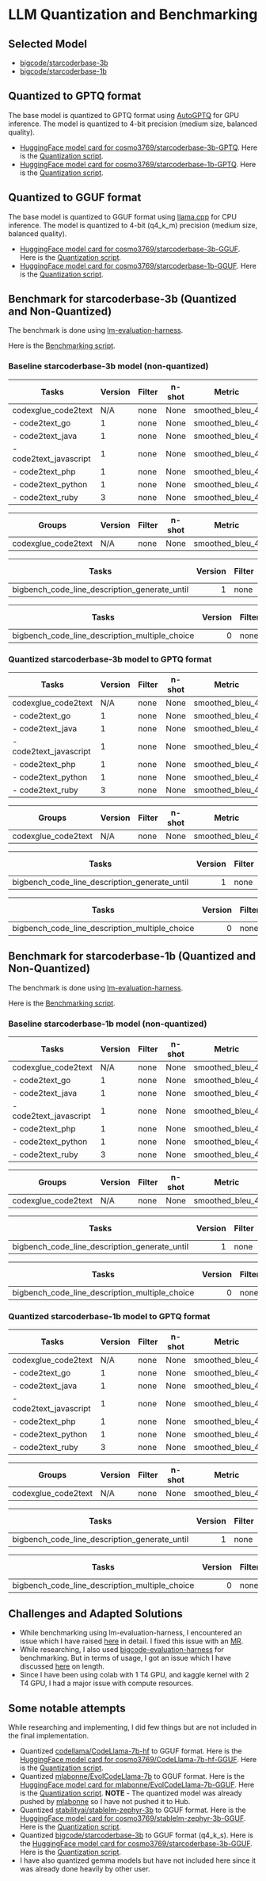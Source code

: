 # LLM Quantization and Benchmarking

## Selected Model

* [bigcode/starcoderbase-3b](https://huggingface.co/bigcode/starcoderbase-3b)
* [bigcode/starcoderbase-1b](https://huggingface.co/bigcode/starcoderbase-1b)

## Quantized to GPTQ format

The base model is quantized to GPTQ format using [AutoGPTQ](https://github.com/Significant-Gravitas/AutoGPT) for GPU inference. The model is quantized to 4-bit precision (medium size, balanced quality). 

* [HuggingFace model card for cosmo3769/starcoderbase-3b-GPTQ](https://huggingface.co/cosmo3769/starcoderbase-3b-GPTQ). Here is the [Quantization script](https://github.com/cosmo3769/Quantized-LLMs/blob/main/notebooks/quantize-starcodebase-3b-gptq.ipynb).
* [HuggingFace model card for cosmo3769/starcoderbase-1b-GPTQ](https://huggingface.co/cosmo3769/starcoderbase-1b-GPTQ). Here is the [Quantization script](https://github.com/cosmo3769/Quantized-LLMs/blob/main/notebooks/quantize-starcoderbase-1b-4bit-gptq.ipynb).

## Quantized to GGUF format

The base model is quantized to GGUF format using [llama.cpp](https://github.com/ggerganov/llama.cpp) for CPU inference. The model is quantized to 4-bit (q4_k_m) precision (medium size, balanced quality).

* [HuggingFace model card for cosmo3769/starcoderbase-3b-GGUF](https://huggingface.co/cosmo3769/starcoderbase-3b-GGUF). Here is the [Quantization script](https://github.com/cosmo3769/Quantized-LLMs/blob/main/notebooks/quantize_starcoderbase_3b_GGUF.ipynb).
* [HuggingFace model card for cosmo3769/starcoderbase-1b-GGUF](https://huggingface.co/cosmo3769/starcoderbase-1b-GGUF). Here is the [Quantization script](https://github.com/cosmo3769/Quantized-LLMs/blob/main/notebooks/quantize_starcoderbase_1b_q4_k_m_GGUF.ipynb).

## Benchmark for starcoderbase-3b (Quantized and Non-Quantized)

The benchmark is done using [lm-evaluation-harness](https://github.com/EleutherAI/lm-evaluation-harness).

Here is the [Benchmarking script](https://github.com/cosmo3769/Quantized-LLMs/blob/main/notebooks/llmbenchmark-starcodebase-3b-lm-eval-harness.ipynb).

### Baseline starcoderbase-3b model (non-quantized)

|         Tasks         |Version|Filter|n-shot|    Metric     |Value |   |Stderr|
|-----------------------|-------|------|------|---------------|-----:|---|-----:|
|codexglue_code2text    |N/A    |none  |None  |smoothed_bleu_4|1.3519|±  |0.3067|
| - code2text_go        |      1|none  |None  |smoothed_bleu_4|1.5781|±  |0.3734|
| - code2text_java      |      1|none  |None  |smoothed_bleu_4|1.2778|±  |0.1991|
| - code2text_javascript|      1|none  |None  |smoothed_bleu_4|1.1443|±  |0.1181|
| - code2text_php       |      1|none  |None  |smoothed_bleu_4|0.5171|±  |0.5171|
| - code2text_python    |      1|none  |None  |smoothed_bleu_4|2.8338|±  |1.5323|
| - code2text_ruby      |      3|none  |None  |smoothed_bleu_4|0.7601|±  |0.7601|

|      Groups       |Version|Filter|n-shot|    Metric     |Value |   |Stderr|
|-------------------|-------|------|------|---------------|-----:|---|-----:|
|codexglue_code2text|N/A    |none  |None  |smoothed_bleu_4|1.3519|±  |0.3067|

|                    Tasks                    |Version|Filter|n-shot|  Metric   |Value|   |Stderr|
|---------------------------------------------|------:|------|------|-----------|----:|---|-----:|
|bigbench_code_line_description_generate_until|      1|none  |None  |exact_match|    0|±  |     0|

|                    Tasks                     |Version|Filter|n-shot|Metric|Value|   |Stderr|
|----------------------------------------------|------:|------|------|------|----:|---|-----:|
|bigbench_code_line_description_multiple_choice|      0|none  |None  |acc   | 0.25|±  |0.0564|

### Quantized starcoderbase-3b model to GPTQ format

|         Tasks         |Version|Filter|n-shot|    Metric     |Value |   |Stderr|
|-----------------------|-------|------|------|---------------|-----:|---|-----:|
|codexglue_code2text    |N/A    |none  |None  |smoothed_bleu_4|0.9254|±  |0.2109|
| - code2text_go        |      1|none  |None  |smoothed_bleu_4|1.4702|±  |0.4813|
| - code2text_java      |      1|none  |None  |smoothed_bleu_4|0.6907|±  |0.6907|
| - code2text_javascript|      1|none  |None  |smoothed_bleu_4|0.9469|±  |0.0339|
| - code2text_php       |      1|none  |None  |smoothed_bleu_4|0.5171|±  |0.5171|
| - code2text_python    |      1|none  |None  |smoothed_bleu_4|1.1676|±  |0.2156|
| - code2text_ruby      |      3|none  |None  |smoothed_bleu_4|0.7601|±  |0.7601|

|      Groups       |Version|Filter|n-shot|    Metric     |Value |   |Stderr|
|-------------------|-------|------|------|---------------|-----:|---|-----:|
|codexglue_code2text|N/A    |none  |None  |smoothed_bleu_4|0.9254|±  |0.2109|

|                    Tasks                    |Version|Filter|n-shot|  Metric   |Value|   |Stderr|
|---------------------------------------------|------:|------|------|-----------|----:|---|-----:|
|bigbench_code_line_description_generate_until|      1|none  |None  |exact_match|    0|±  |     0|

|                    Tasks                     |Version|Filter|n-shot|Metric|Value|   |Stderr|
|----------------------------------------------|------:|------|------|------|----:|---|-----:|
|bigbench_code_line_description_multiple_choice|      0|none  |None  |acc   |  0.1|±  |   0.1|

## Benchmark for starcoderbase-1b (Quantized and Non-Quantized)

The benchmark is done using [lm-evaluation-harness](https://github.com/EleutherAI/lm-evaluation-harness).

Here is the [Benchmarking script](https://github.com/cosmo3769/Quantized-LLMs/blob/main/notebooks/llmbenchmark-starcoderbase-1b-lm-eval-harness.ipynb).

### Baseline starcoderbase-1b model (non-quantized)

|         Tasks         |Version|Filter|n-shot|    Metric     |Value |   |Stderr|
|-----------------------|-------|------|------|---------------|-----:|---|-----:|
|codexglue_code2text    |N/A    |none  |None  |smoothed_bleu_4|0.8767|±  |0.0592|
| - code2text_go        |      1|none  |None  |smoothed_bleu_4|1.0054|±  |0.0983|
| - code2text_java      |      1|none  |None  |smoothed_bleu_4|1.2158|±  |0.1657|
| - code2text_javascript|      1|none  |None  |smoothed_bleu_4|0.8560|±  |0.0429|
| - code2text_php       |      1|none  |None  |smoothed_bleu_4|0.9879|±  |0.0887|
| - code2text_python    |      1|none  |None  |smoothed_bleu_4|1.1950|±  |0.2819|
| - code2text_ruby      |      3|none  |None  |smoothed_bleu_4|0.0000|±  |0.0000|

|      Groups       |Version|Filter|n-shot|    Metric     |Value |   |Stderr|
|-------------------|-------|------|------|---------------|-----:|---|-----:|
|codexglue_code2text|N/A    |none  |None  |smoothed_bleu_4|0.8767|±  |0.0592|

|                    Tasks                    |Version|Filter|n-shot|  Metric   |Value|   |Stderr|
|---------------------------------------------|------:|------|------|-----------|----:|---|-----:|
|bigbench_code_line_description_generate_until|      1|none  |None  |exact_match|    0|±  |     0|

|                    Tasks                     |Version|Filter|n-shot|Metric|Value|   |Stderr|
|----------------------------------------------|------:|------|------|------|----:|---|-----:|
|bigbench_code_line_description_multiple_choice|      0|none  |None  |acc   | 0.15|±  |0.0465|

### Quantized starcoderbase-1b model to GPTQ format

|         Tasks         |Version|Filter|n-shot|    Metric     |Value |   |Stderr|
|-----------------------|-------|------|------|---------------|-----:|---|-----:|
|codexglue_code2text    |N/A    |none  |None  |smoothed_bleu_4|0.7959|±  |0.2180|
| - code2text_go        |      1|none  |None  |smoothed_bleu_4|0.9280|±  |0.0291|
| - code2text_java      |      1|none  |None  |smoothed_bleu_4|1.2112|±  |0.1703|
| - code2text_javascript|      1|none  |None  |smoothed_bleu_4|0.8848|±  |0.0391|
| - code2text_php       |      1|none  |None  |smoothed_bleu_4|0.6055|±  |0.6055|
| - code2text_python    |      1|none  |None  |smoothed_bleu_4|1.1460|±  |1.1460|
| - code2text_ruby      |      3|none  |None  |smoothed_bleu_4|0.0000|±  |0.0000|

|      Groups       |Version|Filter|n-shot|    Metric     |Value |   |Stderr|
|-------------------|-------|------|------|---------------|-----:|---|-----:|
|codexglue_code2text|N/A    |none  |None  |smoothed_bleu_4|0.7959|±  | 0.218|

|                    Tasks                    |Version|Filter|n-shot|  Metric   |Value|   |Stderr|
|---------------------------------------------|------:|------|------|-----------|----:|---|-----:|
|bigbench_code_line_description_generate_until|      1|none  |None  |exact_match|    0|±  |     0|

|                    Tasks                     |Version|Filter|n-shot|Metric|Value |   |Stderr|
|----------------------------------------------|------:|------|------|------|-----:|---|-----:|
|bigbench_code_line_description_multiple_choice|      0|none  |None  |acc   |0.1333|±  |0.0443|

## Challenges and Adapted Solutions

* While benchmarking using lm-evaluation-harness, I encountered an issue which I have raised [here](https://github.com/EleutherAI/lm-evaluation-harness/issues/1513#issuecomment-1985495471) in detail. I fixed this issue with an [MR](https://github.com/EleutherAI/lm-evaluation-harness/pull/1551).
* While researching, I also used [bigcode-evaluation-harness](https://github.com/bigcode-project/bigcode-evaluation-harness) for benchmarking. But in terms of usage, I got an issue which I have discussed [here](https://github.com/bigcode-project/bigcode-evaluation-harness/issues/202) on length.
* Since I have been using colab with 1 T4 GPU, and kaggle kernel with 2 T4 GPU, I had a major issue with compute resources.

## Some notable attempts

While researching and implementing, I did few things but are not included in the final implementation.

* Quantized [codellama/CodeLlama-7b-hf](https://huggingface.co/codellama/CodeLlama-7b-hf) to GGUF format. Here is the [HuggingFace model card for cosmo3769/CodeLlama-7b-hf-GGUF](https://huggingface.co/cosmo3769/CodeLlama-7b-hf-GGUF). Here is the [Quantization script](https://github.com/cosmo3769/Quantized-LLMs/blob/main/notebooks/quantize_CodeLlama_7b_GGUF.ipynb).
* Quantized [mlabonne/EvolCodeLlama-7b](https://huggingface.co/mlabonne/EvolCodeLlama-7b) to GGUF format. Here is the [HuggingFace model card for mlabonne/EvolCodeLlama-7b-GGUF](https://huggingface.co/mlabonne/EvolCodeLlama-7b-GGUF). Here is the [Quantization script](https://github.com/cosmo3769/Quantized-LLMs/blob/main/notebooks/quantize_EvolCodeLlama_7b_GGUF.ipynb). **NOTE** - The quantized model was already pushed by [mlabonne](https://huggingface.co/mlabonne) so I have not pushed it to Hub.
* Quantized [stabilityai/stablelm-zephyr-3b](https://huggingface.co/stabilityai/stablelm-zephyr-3b) to GGUF format. Here is the [HuggingFace model card for cosmo3769/stablelm-zephyr-3b-GGUF](https://huggingface.co/cosmo3769/stablelm-zephyr-3b-GGUF). Here is the [Quantization script](https://github.com/cosmo3769/Quantized-LLMs/blob/main/notebooks/quantize_stablelm_zephyr_3b_GGUF.ipynb).
* Quantized [bigcode/starcoderbase-3b](https://huggingface.co/bigcode/starcoderbase-3b) to GGUF format (q4_k_s). Here is the [HuggingFace model card for cosmo3769/starcoderbase-3b-GGUF](https://huggingface.co/cosmo3769/starcoderbase-3b-GGUF). Here is the [Quantization script](https://github.com/cosmo3769/Quantized-LLMs/blob/main/notebooks/quantize_starcoderbase_3b_q4_k_s_GGUF.ipynb).
* I have also quantized gemma models but have not included here since it was already done heavily by other user.
